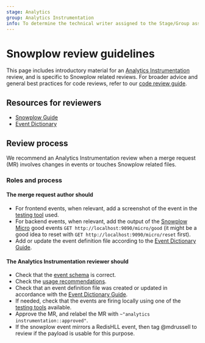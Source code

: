 ```yaml
---
stage: Analytics
group: Analytics Instrumentation
info: To determine the technical writer assigned to the Stage/Group associated with this page, see https://about.gitlab.com/handbook/product/ux/technical-writing/#assignments
---
```


# Snowplow review guidelines

This page includes introductory material for an
[Analytics Instrumentation](https://about.gitlab.com/handbook/engineering/development/analytics/analytics-instrumentation/)
review, and is specific to Snowplow related reviews. For broader advice and
general best practices for code reviews, refer to our [code review guide](../code_review.md).

## Resources for reviewers

- [Snowplow Guide](index.md)
- [Event Dictionary](https://metrics.gitlab.com/snowplow/)

## Review process

We recommend an Analytics Instrumentation review when a merge request (MR) involves changes in
events or touches Snowplow related files.

### Roles and process

#### The merge request **author** should

- For frontend events, when relevant, add a screenshot of the event in
  the [testing tool](implementation.md#develop-and-test-snowplow) used.
- For backend events, when relevant, add the output of the
  [Snowplow Micro](implementation.md#test-backend-events-with-snowplow-micro) good events
  `GET http://localhost:9090/micro/good` (it might be a good idea
  to reset with `GET http://localhost:9090/micro/reset` first).
- Add or update the event definition file according to the [Event Dictionary Guide](event_dictionary_guide.md).

#### The Analytics Instrumentation **reviewer** should

- Check that the [event schema](index.md#event-schema) is correct.
- Check the [usage recommendations](implementation.md#usage-recommendations).
- Check that an event definition file was created or updated in accordance with the [Event Dictionary Guide](event_dictionary_guide.md).
- If needed, check that the events are firing locally using one of the
[testing tools](implementation.md#develop-and-test-snowplow) available.
- Approve the MR, and relabel the MR with `~"analytics instrumentation::approved"`.
- If the snowplow event mirrors a RedisHLL event, then tag @mdrussell to review if the payload is usable for this purpose.

